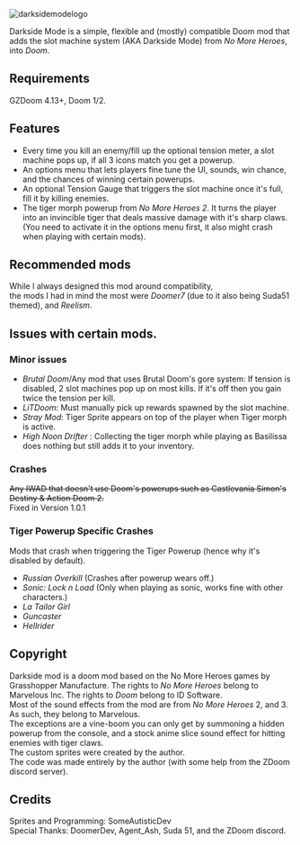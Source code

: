 ![darksidemodelogo](https://github.com/user-attachments/assets/7f918bee-c1d5-45e5-b359-dd3196775842)


Darkside Mode is a simple, flexible and (mostly) compatible Doom mod that adds the slot machine system (AKA Darkside Mode) from _No More Heroes_, into _Doom_.


## Requirements
  GZDoom 4.13+,
  Doom 1/2.
## Features
  * Every time you kill an enemy/fill up the optional tension meter, a slot machine pops up, if all 3 icons match you get a powerup.
  * An options menu that lets players fine tune the UI, sounds, win chance, and the chances of winning certain powerups.
  * An optional Tension Gauge that triggers the slot machine once it's full, fill it by killing enemies.
  * The tiger morph powerup from _No More Heroes 2_. It turns the player into an invincible tiger that deals massive damage with it's sharp claws. (You need to activate it in the options menu first, it also might crash when playing with certain mods).

## Recommended mods
While I always designed this mod around compatibility,  
the mods I had in mind the most were _Doomer7_ (due to it also being Suda51 themed), and _Reelism_.
## Issues with certain mods.
  ### Minor issues
  * _Brutal Doom_/Any mod that uses Brutal Doom's gore system: If tension is disabled, 2 slot machines pop up on most kills. If it's off then you gain twice the tension per kill.
  * _LiTDoom_: Must manually pick up rewards spawned by the slot machine.
  * _Stray Mod_: Tiger Sprite appears on top of the player when Tiger morph is active.
  * _High Noon Drifter_ : Collecting the tiger morph while playing as Basilissa does nothing but still adds it to your inventory.
  
  ### Crashes
  ~~Any IWAD that doesn't use Doom's powerups such as Castlevania Simon's Destiny & Action Doom 2.~~  
  Fixed in Version 1.0.1
  ### Tiger Powerup Specific Crashes
  Mods that crash when triggering the Tiger Powerup (hence why it's disabled by default).
   * _Russian Overkill_ (Crashes after powerup wears off.)
   * _Sonic: Lock n Load_ (Only when playing as sonic, works fine with other characters.)
   * _La Tailor Girl_ 
   * _Guncaster_
   * _Hellrider_
## Copyright
Darkside mod is a doom mod based on the No More Heroes games by Grasshopper Manufacture. The rights to _No More Heroes_ belong to Marvelous Inc. The rights to _Doom_ belong to ID Software.  
Most of the sound effects from the mod are from _No More Heroes_ 2, and 3. As such, they belong to Marvelous.  
The exceptions are a vine-boom you can only get by summoning a hidden powerup from the console, and a stock anime slice sound effect for hitting enemies with tiger claws.  
The custom sprites were created by the author.  
The code was made entirely by the author (with some help from the ZDoom discord server).

## Credits
  Sprites and Programming: SomeAutisticDev  
  Special Thanks: DoomerDev, Agent_Ash, Suda 51, and the ZDoom discord.
